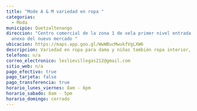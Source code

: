```yaml
---
title: "Mode A & M variedad en ropa "
categorias:
  - Moda
municipio: Quetzaltenango
direccion: "Centro comercial de la zona 1 de xela primer nivel entrada frente al
  anexo del nuevo mercado "
ubicacion: https://maps.app.goo.gl/WwWBucMwukfVgLXW6
descripcion: Variedad en ropa para dama y niñas también ropa interior,
telefono: n/a
correo_electronico: leslievillegas212@gmail.com
sitio_web: n/a
pago_efectivo: true
pago_tarjeta: false
pago_transferencia: true
horario_lunes_viernes: 8am - 6pm
horario_sabado: 8am - 5pm
horario_domingo: cerrado
---
```

